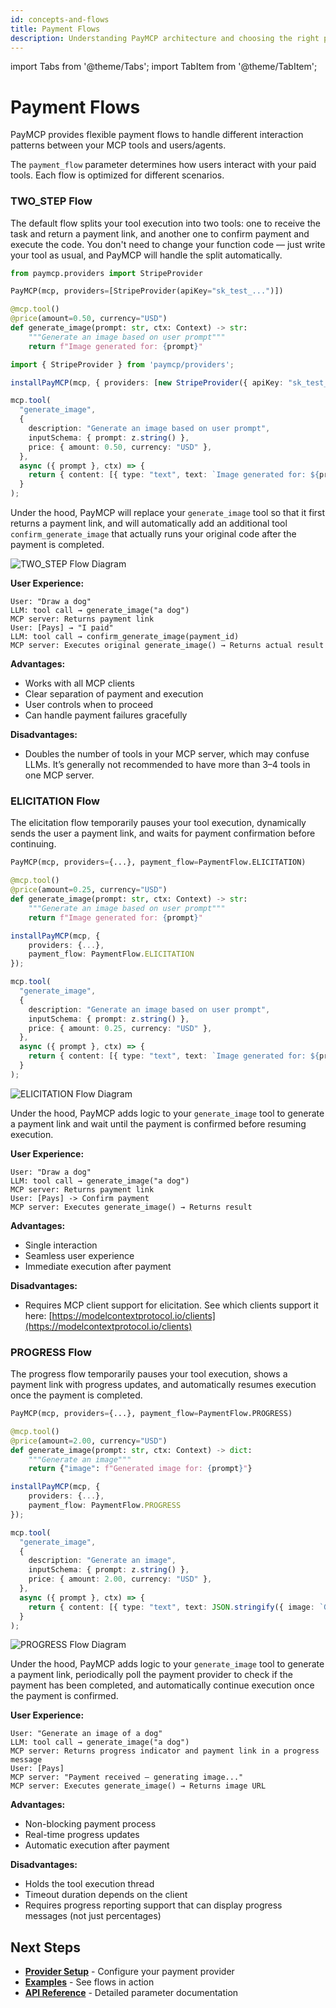 ```yaml
---
id: concepts-and-flows
title: Payment Flows
description: Understanding PayMCP architecture and choosing the right payment flow for your use case
---
```


import Tabs from '@theme/Tabs';
import TabItem from '@theme/TabItem';

# Payment Flows

PayMCP provides flexible payment flows to handle different interaction patterns between your MCP tools and users/agents. 

The `payment_flow` parameter determines how users interact with your paid tools. Each flow is optimized for different scenarios.

### TWO_STEP Flow

The default flow splits your tool execution into two tools: one to receive the task and return a payment link, and another one to confirm payment and execute the code. You don't need to change your function code — just write your tool as usual, and PayMCP will handle the split automatically.

<Tabs>
<TabItem value="python" label="Python">

```python
from paymcp.providers import StripeProvider

PayMCP(mcp, providers=[StripeProvider(apiKey="sk_test_...")])

@mcp.tool()
@price(amount=0.50, currency="USD")
def generate_image(prompt: str, ctx: Context) -> str:
    """Generate an image based on user prompt"""
    return f"Image generated for: {prompt}"
```

</TabItem>
<TabItem value="typescript" label="TypeScript">

```typescript
import { StripeProvider } from 'paymcp/providers';

installPayMCP(mcp, { providers: [new StripeProvider({ apiKey: "sk_test_..." })] });

mcp.tool(
  "generate_image",
  {
    description: "Generate an image based on user prompt",
    inputSchema: { prompt: z.string() },
    price: { amount: 0.50, currency: "USD" },
  },
  async ({ prompt }, ctx) => {
    return { content: [{ type: "text", text: `Image generated for: ${prompt}` }] };
  }
);
```

</TabItem>
</Tabs>

Under the hood, PayMCP will replace your `generate_image` tool so that it first returns a payment link, and will automatically add an additional tool `confirm_generate_image` that actually runs your original code after the payment is completed.


![TWO_STEP Flow Diagram](/diagrams/TWO_STEP.drawio.svg)

**User Experience:**
```
User: "Draw a dog"
LLM: tool call → generate_image("a dog")
MCP server: Returns payment link
User: [Pays] → "I paid"
LLM: tool call → confirm_generate_image(payment_id)
MCP server: Executes original generate_image() → Returns actual result
```

**Advantages:**
- Works with all MCP clients
- Clear separation of payment and execution
- User controls when to proceed
- Can handle payment failures gracefully

**Disadvantages:**
- Doubles the number of tools in your MCP server, which may confuse LLMs. It’s generally not recommended to have more than 3–4 tools in one MCP server.

### ELICITATION Flow

The elicitation flow temporarily pauses your tool execution, dynamically sends the user a payment link, and waits for payment confirmation before continuing. 


<Tabs>
<TabItem value="python" label="Python">

```python
PayMCP(mcp, providers={...}, payment_flow=PaymentFlow.ELICITATION)

@mcp.tool()
@price(amount=0.25, currency="USD")
def generate_image(prompt: str, ctx: Context) -> str:
    """Generate an image based on user prompt"""
    return f"Image generated for: {prompt}"
```

</TabItem>
<TabItem value="typescript" label="TypeScript">

```typescript
installPayMCP(mcp, { 
    providers: {...}, 
    payment_flow: PaymentFlow.ELICITATION 
});

mcp.tool(
  "generate_image",
  {
    description: "Generate an image based on user prompt",
    inputSchema: { prompt: z.string() },
    price: { amount: 0.25, currency: "USD" },
  },
  async ({ prompt }, ctx) => {
    return { content: [{ type: "text", text: `Image generated for: ${prompt}` }] };
  }
);
```

</TabItem>
</Tabs>



![ELICITATION Flow Diagram](/diagrams/ELICITATION.drawio.svg)

Under the hood, PayMCP adds logic to your `generate_image` tool to generate a payment link and wait until the payment is confirmed before resuming execution.


**User Experience:**
```
User: "Draw a dog"
LLM: tool call → generate_image("a dog")
MCP server: Returns payment link
User: [Pays] -> Confirm payment
MCP server: Executes generate_image() → Returns result
```

**Advantages:**
- Single interaction
- Seamless user experience
- Immediate execution after payment

**Disadvantages:**
- Requires MCP client support for elicitation. See which clients support it here: [https://modelcontextprotocol.io/clients](https://modelcontextprotocol.io/clients)


### PROGRESS Flow

The progress flow temporarily pauses your tool execution, shows a payment link with progress updates, and automatically resumes execution once the payment is completed.



<Tabs>
<TabItem value="python" label="Python">

```python
PayMCP(mcp, providers={...}, payment_flow=PaymentFlow.PROGRESS)

@mcp.tool()
@price(amount=2.00, currency="USD")
def generate_image(prompt: str, ctx: Context) -> dict:
    """Generate an image"""
    return {"image": f"Generated image for: {prompt}"}
```

</TabItem>
<TabItem value="typescript" label="TypeScript">

```typescript
installPayMCP(mcp, { 
    providers: {...}, 
    payment_flow: PaymentFlow.PROGRESS 
});

mcp.tool(
  "generate_image",
  {
    description: "Generate an image",
    inputSchema: { prompt: z.string() },
    price: { amount: 2.00, currency: "USD" },
  },
  async ({ prompt }, ctx) => {
    return { content: [{ type: "text", text: JSON.stringify({ image: `Generated image for: ${prompt}` }) }] };
  }
);
```

</TabItem>
</Tabs>


![PROGRESS Flow Diagram](/diagrams/PROGRESS.drawio.svg)

Under the hood, PayMCP adds logic to your `generate_image` tool to generate a payment link, periodically poll the payment provider to check if the payment has been completed, and automatically continue execution once the payment is confirmed.

**User Experience:**
```
User: "Generate an image of a dog"
LLM: tool call → generate_image("a dog")
MCP server: Returns progress indicator and payment link in a progress message
User: [Pays]
MCP server: "Payment received — generating image..."
MCP server: Executes generate_image() → Returns image URL 
```

**Advantages:**
- Non-blocking payment process
- Real-time progress updates
- Automatic execution after payment

**Disadvantages:**
- Holds the tool execution thread
- Timeout duration depends on the client
- Requires progress reporting support that can display progress messages (not just percentages)


## Next Steps

- **[Provider Setup](./providers/stripe)** - Configure your payment provider
- **[Examples](./examples/paid-image-generator)** - See flows in action
- **[API Reference](./api-reference)** - Detailed parameter documentation
